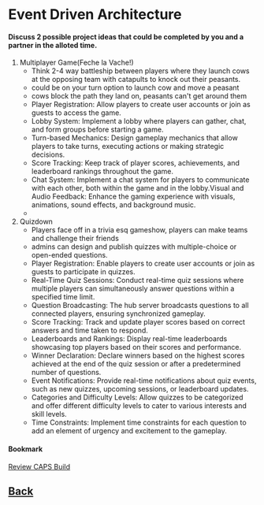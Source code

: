 # Event Driven Architecture

####  Discuss 2 possible project ideas that could be completed by you and a partner in the alloted time.

1. Multiplayer Game(Feche la Vache!)
   * Think 2-4 way battleship between players where they launch cows at the opposing team with catapults to knock out their peasants.
   * could be on your turn option to launch cow and move a peasant
   * cows block the path they land on, peasants can't get around them
   * Player Registration: Allow players to create user accounts or join as guests to access the game.
   * Lobby System: Implement a lobby where players can gather, chat, and form groups before starting a game.
   * Turn-based Mechanics: Design gameplay mechanics that allow players to take turns, executing actions or making strategic decisions.
   * Score Tracking: Keep track of player scores, achievements, and leaderboard rankings throughout the game.
   * Chat System: Implement a chat system for players to communicate with each other, both within the game and in the lobby.Visual and Audio Feedback: Enhance the gaming experience with visuals, animations, sound effects, and background music.
   * 
2. Quizdown
   * Players face off in a trivia esq gameshow, players can make teams and challenge their friends
   * admins can design and publish quizzes with multiple-choice or open-ended questions.
   * Player Registration: Enable players to create user accounts or join as guests to participate in quizzes.
   * Real-Time Quiz Sessions: Conduct real-time quiz sessions where multiple players can simultaneously answer questions within a specified time limit.
   * Question Broadcasting: The hub server broadcasts questions to all connected players, ensuring synchronized gameplay.
   * Score Tracking: Track and update player scores based on correct answers and time taken to respond.
   * Leaderboards and Rankings: Display real-time leaderboards showcasing top players based on their scores and performance.
   * Winner Declaration: Declare winners based on the highest scores achieved at the end of the quiz session or after a predetermined number of questions.
   * Event Notifications: Provide real-time notifications about quiz events, such as new quizzes, upcoming sessions, or leaderboard updates.
   * Categories and Difficulty Levels: Allow quizzes to be categorized and offer different difficulty levels to cater to various interests and skill levels.
   * Time Constraints: Implement time constraints for each question to add an element of urgency and excitement to the gameplay.

#### Bookmark
[Review CAPS Build](https://codefellows.github.io/code-401-javascript-guide/curriculum/apps-and-libraries/caps/)

## [Back](../401readingNotes.md)